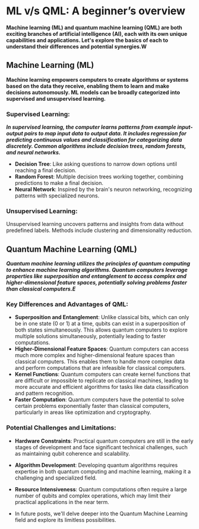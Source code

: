# ML v/s QML: A beginner’s overview

**Machine learning (ML) and quantum machine learning (QML) are both exciting branches of artificial intelligence (AI), each with its own unique capabilities and applications. Let's explore the basics of each to understand their differences and potential synergies.W**

## Machine Learning (ML)

**Machine learning empowers computers to create algorithms or systems based on the data they receive, enabling them to learn and make decisions autonomously. ML models can be broadly categorized into supervised and unsupervised learning.**

### Supervised Learning:

***In supervised learning, the computer learns patterns from example input-output pairs to map input data to output data. It includes regression for predicting continuous values and classification for categorizing data discretely. Common algorithms include decision trees, random forests, and neural networks.***

- **Decision Tree**: Like asking questions to narrow down options until reaching a final decision.
- **Random Forest**: Multiple decision trees working together, combining predictions to make a final decision.
- **Neural Network**: Inspired by the brain's neuron networking, recognizing patterns with specialized neurons.

### Unsupervised Learning:

Unsupervised learning uncovers patterns and insights from data without predefined labels. Methods include clustering and dimensionality reduction.

## Quantum Machine Learning (QML)

***Quantum machine learning utilizes the principles of quantum computing to enhance machine learning algorithms. Quantum computers leverage properties like superposition and entanglement to access complex and higher-dimensional feature spaces, potentially solving problems faster than classical computers.E***

### Key Differences and Advantages of QML:

- **Superposition and Entanglement**: Unlike classical bits, which can only be in one state (0 or 1) at a time, qubits can exist in a superposition of both states simultaneously. This allows quantum computers to explore multiple solutions simultaneously, potentially leading to faster computations.
- **Higher-Dimensional Feature Spaces**: Quantum computers can access much more complex and higher-dimensional feature spaces than classical computers. This enables them to handle more complex data and perform computations that are infeasible for classical computers.
- **Kernel Functions**: Quantum computers can create kernel functions that are difficult or impossible to replicate on classical machines, leading to more accurate and efficient algorithms for tasks like data classification and pattern recognition.
- **Faster Computation**: Quantum computers have the potential to solve certain problems exponentially faster than classical computers, particularly in areas like optimization and cryptography.

### Potential Challenges and Limitations:

- **Hardware Constraints**: Practical quantum computers are still in the early stages of development and face significant technical challenges, such as maintaining qubit coherence and scalability.
- **Algorithm Development**: Developing quantum algorithms requires expertise in both quantum computing and machine learning, making it a challenging and specialized field.
- **Resource Intensiveness**: Quantum computations often require a large number of qubits and complex operations, which may limit their practical applications in the near term.

- In future posts, we'll delve deeper into the Quantum Machine Learning field and explore its limitless possibilities.

